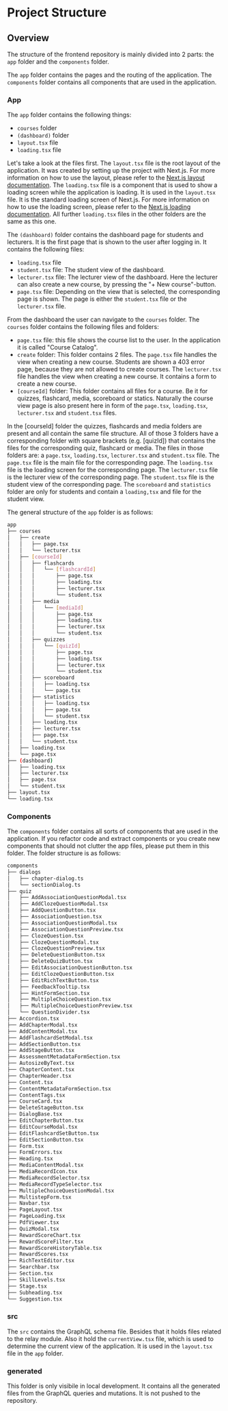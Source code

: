 # Project Structure

## Overview

The structure of the frontend repository is mainly divided into 2 parts: the `app` folder and the `components` folder.

The `app` folder contains the pages and the routing of the application. The `components` folder contains all components that are used in the application.

### App

The `app` folder contains the following things:

- `courses` folder
- `(dashboard)` folder
- `layout.tsx` file
- `loading.tsx` file

Let's take a look at the files first.
The `layout.tsx` file is the root layout of the application. It was created by setting up the project with Next.js. For more information on how to use the layout, please refer to the [Next.js layout documentation](https://nextjs.org/docs/app/building-your-application/routing/pages-and-layouts).
The `loading.tsx` file is a component that is used to show a loading screen while the application is loading. It is used in the `layout.tsx` file. It is the standard loading screen of Next.js. For more information on how to use the loading screen, please refer to the [Next.js loading documentation](https://nextjs.org/docs/app/building-your-application/routing/loading-ui-and-streaming). All further `loading.tsx` files in the other folders are the same as this one.

The `(dashboard)` folder contains the dashboard page for students and lecturers. It is the first page that is shown to the user after logging in. It contains the following files:

- `loading.tsx` file
- `student.tsx` file: The student view of the dashboard.
- `lecturer.tsx` file: The lecturer view of the dashboard. Here the lecturer can also create a new course, by pressing the "+ New course"-button.
- `page.tsx` file: Depending on the view that is selected, the corresponding page is shown. The page is either the `student.tsx` file or the `lecturer.tsx` file.

From the dashboard the user can navigate to the `courses` folder. The `courses` folder contains the following files and folders:

- `page.tsx` file: this file shows the course list to the user. In the application it is called "Course Catalog".
- `create` folder: This folder contains 2 files. The `page.tsx` file handles the view when creating a new course. Students are shown a 403 error page, because they are not allowed to create courses. The `lecturer.tsx` file handles the view when creating a new course. It contains a form to create a new course.
- `[courseId]` folder: This folder contains all files for a course. Be it for quizzes, flashcard, media, scoreboard or statics. Naturally the course view page is also present here in form of the `page.tsx`, `loading.tsx`, `lecturer.tsx` and `student.tsx` files.

In the [courseId] folder the quizzes, flashcards and media folders are present and all contain the same file structure. All of those 3 folders have a corresponding folder with square brackets (e.g. [quizId]) that contains the files for the corresponding quiz, flashcard or media. The files in those folders are: a `page.tsx`, `loading.tsx`, `lecturer.tsx` and `student.tsx` file. The `page.tsx` file is the main file for the corresponding page. The `loading.tsx` file is the loading screen for the corresponding page. The `lecturer.tsx` file is the lecturer view of the corresponding page. The `student.tsx` file is the student view of the corresponding page.
The `scoreboard` and `statistics` folder are only for students and contain a `loading,tsx` and file for the student view.

The general structure of the `app` folder is as follows:

```bash
app
├── courses
│   ├── create
│   │   ├── page.tsx
│   │   └── lecturer.tsx
│   ├── [courseId]
│   │   ├── flashcards
│   │   │   └── [flashcardId]
│   │   │       ├── page.tsx
│   │   │       ├── loading.tsx
│   │   │       ├── lecturer.tsx
│   │   │       └── student.tsx
│   │   ├── media
│   │   │   └── [mediaId]
│   │   │       ├── page.tsx
│   │   │       ├── loading.tsx
│   │   │       ├── lecturer.tsx
│   │   │       └── student.tsx
│   │   ├── quizzes
│   │   │   └── [quizId]
│   │   │       ├── page.tsx
│   │   │       ├── loading.tsx
│   │   │       ├── lecturer.tsx
│   │   │       └── student.tsx
│   │   ├── scoreboard
│   │   │   ├── loading.tsx
│   │   │   └── page.tsx
│   │   ├── statistics
│   │   │   ├── loading.tsx
│   │   │   ├── page.tsx
│   │   │   └── student.tsx
│   │   ├── loading.tsx
│   │   ├── lecturer.tsx
│   │   ├── page.tsx
│   │   └── student.tsx
│   ├── loading.tsx
│   └── page.tsx
├── (dashboard)
│   ├── loading.tsx
│   ├── lecturer.tsx
│   ├── page.tsx
│   └── student.tsx
├── layout.tsx
└── loading.tsx
```

### Components

The `components` folder contains all sorts of components that are used in the application. If you refactor code and extract components or you create new components that should not clutter the app files, please put them in this folder. The folder structure is as follows:

```bash
components
├── dialogs
│   ├── chapter-dialog.ts
│   └── sectionDialog.ts
├── quiz
│   ├── AddAssociationQuestionModal.tsx
│   ├── AddClozeQuestionModal.tsx
│   ├── AddQuestionButton.tsx
│   ├── AssociationQuestion.tsx
│   ├── AssociationQuestionModal.tsx
│   ├── AssociationQuestionPreview.tsx
│   ├── ClozeQuestion.tsx
│   ├── ClozeQuestionModal.tsx
│   ├── ClozeQuestionPreview.tsx
│   ├── DeleteQuestionButton.tsx
│   ├── DeleteQuizButton.tsx
│   ├── EditAssociationQuestionButton.tsx
│   ├── EditClozeQuestionButton.tsx
│   ├── EditRichTextButton.tsx
│   ├── FeedbackTooltip.tsx
│   ├── HintFormSection.tsx
│   ├── MultipleChoiceQuestion.tsx
│   ├── MultipleChoiceQuestionPreview.tsx
│   └── QuestionDivider.tsx
├── Accordion.tsx
├── AddChapterModal.tsx
├── AddContentModal.tsx
├── AddFlashcardSetModal.tsx
├── AddSectionButton.tsx
├── AddStageButton.tsx
├── AssessmentMetadataFormSection.tsx
├── AutosizeByText.tsx
├── ChapterContent.tsx
├── ChapterHeader.tsx
├── Content.tsx
├── ContentMetadataFormSection.tsx
├── ContentTags.tsx
├── CourseCard.tsx
├── DeleteStageButton.tsx
├── DialogBase.tsx
├── EditChapterButton.tsx
├── EditCourseModal.tsx
├── EditFlashcardSetButton.tsx
├── EditSectionButton.tsx
├── Form.tsx
├── FormErrors.tsx
├── Heading.tsx
├── MediaContentModal.tsx
├── MediaRecordIcon.tsx
├── MediaRecordSelector.tsx
├── MediaRecordTypeSelector.tsx
├── MultipleChoiceQuestionModal.tsx
├── MultistepForm.tsx
├── Navbar.tsx
├── PageLayout.tsx
├── PageLoading.tsx
├── PdfViewer.tsx
├── QuizModal.tsx
├── RewardScoreChart.tsx
├── RewardScoreFilter.tsx
├── RewardScoreHistoryTable.tsx
├── RewardScores.tsx
├── RichTextEditor.tsx
├── Searchbar.tsx
├── Section.tsx
├── SkillLevels.tsx
├── Stage.tsx
├── Subheading.tsx
└── Suggestion.tsx
```

### src

The `src` contains the GraphQL schema file. Besides that it holds files related to the relay module. Also it hold the `currentView.tsx` file, which is used to determine the current view of the application. It is used in the `layout.tsx` file in the `app` folder.

### __generated__

This folder is only visibile in local development. It contains all the generated files from the GraphQL queries and mutations. It is not pushed to the repository.
